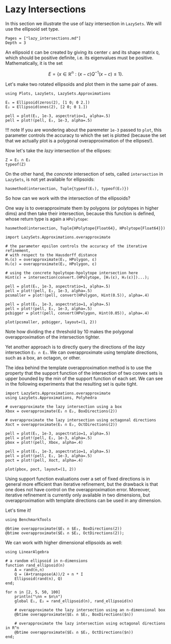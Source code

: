 # Lazy Intersections

In this section we illustrate the use of lazy intersection in `LazySets`. We
will use the ellipsoid set type.

```@contents
Pages = ["lazy_intersections.md"]
Depth = 3
```

An ellipsoid ``E`` can be created by giving its center ``c`` and its shape matrix ``Q``,
which should be positive definite, i.e. its eigenvalues must be positive.
Mathematically, it is the set

```math
    E = \{ x ∈ \mathbb{R}^n : (x-c)Q^{-1}(x-c) ≤ 1\}.
```

Let's make two rotated ellipsoids and plot them in the same pair of axes.

```@example ellipsoids
using Plots, LazySets, LazySets.Approximations

E₁ = Ellipsoid(zeros(2), [1 0; 0 2.])
E₂ = Ellipsoid(ones(2), [2 0; 0 1.])

pell = plot(E₁, 1e-3, aspectratio=1, alpha=.5)
pell = plot!(pell, E₂, 1e-3, alpha=.5)
```

!!! note
    If you are wondering about the paremeter `1e-3` passed to `plot`, this
    parameter controls the accuracy to which the set is plotted (because the set that
    we actually plot is a polygonal overapproximation of the ellipses!).

Now let's take the *lazy* intersection of the ellipses:


```@example ellipsoids
Z = E₁ ∩ E₂
typeof(Z)
```

On the other hand, the *concrete* intersection of sets, called `intersection` in
`LazySets`, is not yet available for ellipsoids:

```@example ellipsoids
hasmethod(intersection, Tuple{typeof(E₁), typeof(E₂)})
```

So how can we work with the intersection of the ellipsoids?

One way is to overapproximate them by polygons (or polytopes in higher dims) and
then take their intersection, because this function is defined, whose return
type is again a `HPolytope`:

```@example ellipsoids
hasmethod(intersection, Tuple{HPolytope{Float64}, HPolytope{Float64}})
```

```@example ellipsoids
import LazySets.Approximations.overapproximate

# the parameter epsilon controls the accuracy of the iterative refinement,
# with respect to the Hausdorff distance
H₁(ε) = overapproximate(E₁, HPolygon, ε)
H₂(ε) = overapproximate(E₂, HPolygon, ε)

# using the concrete hpolytope-hpolytope intersection here
Hint(ε) = intersection(convert.(HPolytope, [H₁(ε), H₂(ε)])...);
```

```@example ellipsoids
pell = plot(E₁, 1e-3, aspectratio=1, alpha=.5)
pell = plot!(pell, E₂, 1e-3, alpha=.5)
pεsmaller = plot!(pell, convert(HPolygon, Hint(0.5)), alpha=.4)

pell = plot(E₁, 1e-3, aspectratio=1, alpha=.5)
pell = plot!(pell, E₂, 1e-3, alpha=.5)
pεbigger = plot!(pell, convert(HPolygon, Hint(0.05)), alpha=.4)

plot(pεsmaller, pεbigger, layout=(1, 2))
```

Note how dividing the $\varepsilon$ threshold by 10 makes the polygonal
overapproximation of the intersection tighter.

Yet another approach is to directly query the directions of the *lazy* intersection
`E₁ ∩ E₂`. We can overapproximate using template directions, such as a box,
an octagon, or other.

The idea behind the template overapproximation method is to use the property that
the support function of the intersection of two convex sets is upper bounded by
the min of the support function of each set. We can see in the following experiments that
the resulting set is quite tight.

```@example ellipsoids
import LazySets.Approximations.overapproximate
using LazySets.Approximations, Polyhedra

# overapproximate the lazy intersection using a box
Xbox = overapproximate(E₁ ∩ E₂, BoxDirections(2))

# overapproximate the lazy intersection using octagonal directions
Xoct = overapproximate(E₁ ∩ E₂, OctDirections(2))

pell = plot(E₁, 1e-3, aspectratio=1, alpha=.5)
pell = plot!(pell, E₂, 1e-3, alpha=.5)
pbox = plot!(pell, Xbox, alpha=.4)

pell = plot(E₁, 1e-3, aspectratio=1, alpha=.5)
pell = plot!(pell, E₂, 1e-3, alpha=.5)
poct = plot!(pell, Xoct, alpha=.4)

plot(pbox, poct, layout=(1, 2))
```

Using support function evaluations over a set of fixed directions is in general
more efficient than iterative refinement, but the drawback is that one does not have control on the
overapproximation error. Moreover, iterative refinement is currently only available in two dimensions,
but overapproximation with template directions can be used in any dimension.

Let's time it!

```@example ellipsoids
using BenchmarkTools

@btime overapproximate($E₁ ∩ $E₂, BoxDirections(2))
@btime overapproximate($E₁ ∩ $E₂, OctDirections(2));
```

We can work with higher dimensional ellipsoids as well:

```@example ellipsoids
using LinearAlgebra

# a random ellipsoid in n-dimensions
function rand_ellipsoid(n)
    A = rand(n,n)
    Q = (A+transpose(A))/2 + n * I
    Ellipsoid(rand(n), Q)
end;
```

```@example ellipsoids
for n in [2, 5, 50, 100]
    println("\nn = $n\n")
    global E₁, E₂ = rand_ellipsoid(n), rand_ellipsoid(n)

    # overapproximate the lazy intersection using an n-dimensional box
    @btime overapproximate($E₁ ∩ $E₂, BoxDirections($n))
    
    # overapproximate the lazy intersection using octagonal directions in R^n
    @btime overapproximate($E₁ ∩ $E₂, OctDirections($n))
end;
```
